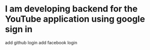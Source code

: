 # I am developing backend for the YouTube application using google sign in

add github login
add facebook login